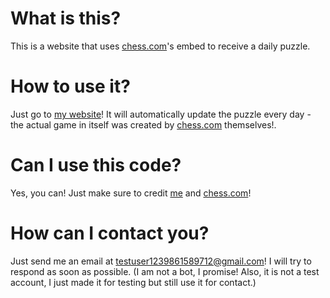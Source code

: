 # What is this?
This is a website that uses [chess.com](https://www.chess.com)'s embed to receive a daily puzzle.

# How to use it?
Just go to [my website](https://didward.github.io/chess-puzzle/)! It will automatically update the puzzle every day - the actual game in itself was created by [chess.com](https://www.chess.com) themselves!.


# Can I use this code?
Yes, you can! Just make sure to credit [me](https://github.com/Didward) and [chess.com](https://www.chess.com)!


# How can I contact you? 
Just send me an email at [testuser1239861589712@gmail.com](mailto:testuser1239861589712@gmail.com)! I will try to respond as soon as possible. (I am not a bot, I promise! Also, it is not a test account, I just made it for testing but still use it for contact.)
